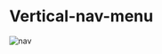 # Vertical-nav-menu

![nav](https://github.com/BadrXg/Vertical-nav-menu/assets/102642059/651eb849-5f68-4af7-83b7-a5ce43b092b8)
